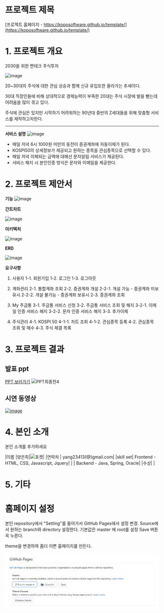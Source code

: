 # 프로젝트 제목

[프로젝트 홈페이지 - https://koposoftware.github.io/template/](https://koposoftware.github.io/template/)

# 1. 프로젝트 개요

2030을 위한 짠테크 주식투자

![image](https://user-images.githubusercontent.com/63223374/95170277-25f01000-07ef-11eb-931b-404eb727b7b8.png)

20~30대의 주식에 대한 관심 상승과 함께 신규 유입또한 올라가는 추세이다.

30대 직장인들에 비해 상대적으로 경제능력이 부족한 20대는 주식 시장에 발을 뻗는데 어려움을 많이 겪고 있다.

주식에 관심은 있지만 시작하기 어려워하는 90년대 중반의 Z세대들을 위해 맞춤형 서비스를 제작하고자한다.

<hr>

**서비스 설명**
![image](https://user-images.githubusercontent.com/63223374/95173884-44a4d580-07f4-11eb-8605-c971f85179c2.png)
- 매일 저녁 6시 1000원 미만의 동전이 증권계좌에 자동이체가 된다.
- KOSPI50의 상세정보가 제공되고 원하는 종목을 관심종목으로 선택할 수 있다.
- 매일 저녁 이체되는 금액에 대해선 문자알림 서비스가 제공된다.
- 서비스 해지 시 본인인증 방식은 문자와 이메일을 제공한다.


# 2. 프로젝트 제안서

**기능**
![image](https://user-images.githubusercontent.com/63223374/95174470-12e03e80-07f5-11eb-9a4f-b6756391165a.png)

**간트차트**

![image](https://user-images.githubusercontent.com/63223374/95173333-7cf7e400-07f3-11eb-9189-c9848556499d.png)

**아키텍처**

![image](https://user-images.githubusercontent.com/63223374/95173540-c5170680-07f3-11eb-9ee4-b9362116084d.png)

**ERD**

![image](https://user-images.githubusercontent.com/63223374/95173503-b7618100-07f3-11eb-8e08-eb67408519ce.png)

**요구사항**
1. 사용자
   1-1. 회원가입
   1-2. 로그인
   1-3. 로그아웃

 2. 계좌관리
   2-1. 통합계좌 조회
   2-2. 증권계좌 개설
     2-2-1. 개설 가능 - 증권계좌 미보유시
     2-2-2. 개설 불가능 - 증권계좌 보유시
   2-3. 증권계좌 조회
 
 3. My 주금통
   3-1. 주금통 서비스 신청
   3-2. 주금통 서비스 조회 및 해지
     3-2-1. 이메일 인증 서비스 해지
     3-2-2. 문자 인증 서비스 해지
   3-3. 추가이체

 4. 주식관리
   4-1. KOSPI 50
     4-1-1. 차트 조회
     4-1-2. 관심종목 등록
   4-2. 관심종목 조회 및 매수
   4-3. 주식 체결 목록

# 3. 프로젝트 결과

## 발표 ppt 
<a href = "https://github.com/koposoftware/2020_15_ehyang/blob/master/PPT/Z%EC%84%B8%EB%8C%80%EB%A5%BC%20%EC%9C%84%ED%95%9C%20%EC%A7%A0%ED%85%8C%ED%81%AC%20%EC%A3%BC%EC%8B%9D%ED%88%AC%EC%9E%90.pdf"> PPT 보러가기</a>
![PPT최종전4](https://user-images.githubusercontent.com/63223374/95171365-c1ce4b80-07f0-11eb-880d-3d81784a86ef.png)

## 시연 동영상 

[![image](https://user-images.githubusercontent.com/63223374/95173119-399d7580-07f3-11eb-87f1-62dbf09ba9ca.png)
](https://youtu.be/lN5YcNwOwX0)

# 4. 본인 소개

본인 소개를 추가하세요

|이름 |양은희|![포켓](https://user-images.githubusercontent.com/63223374/95202290-13d89680-081c-11eb-992e-be8834d96450.jpg)|
|연락처 | yang23413(@)gmail.com|
|skill set| Frontend - HTML, CSS, Javascript, Jquery|
| | Backend - Java, Spring, Oracle|
|수상|  |

# 5. 기타



# 홈페이지 설정

 본인 repository에서 "Setting"를 들어가서 GitHub Pages에서 설정 변경.
 <Source>
 Source에서 원하는 branch와 directory 설정한다. 
 기본값은 master 에 root를 설정 
 Save 버튼 꼭 누른다.

 <Theme Chooser>
 theme을 변경하여 좀더 이쁜 홈페이지를 만든다.

   <img src="homepage.JPG"/><br>

